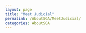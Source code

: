 ```yaml
---
layout: page
title: "Meet Judicial"
permalink: /AboutSGA/MeetJudicial/
categories: AboutSGA
---
```

